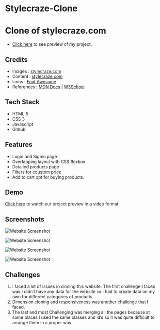 # Stylecraze-Clone

# Clone of stylecraze.com


- [Click here](https://stylecraze.netlify.app) to see preview of my project.






## Credits

 - Images : [stylecraze.com](https://www.stylecraze.com/)
 - Content : [stylecraze.com](https://www.stylecraze.com/)
 - Icons : [Font Awesome](https://fontawesome.com/)
 - References : [MDN Docs](https://developer.mozilla.org/en-US/) | [W3School](https://www.w3schools.com/)

## Tech Stack

- HTML 5
- CSS 3
- Javascript
- Github
## Features

- Login and Signin page
- Overlapping layout with CSS flexbox
- Detailed products page
- Filters for coustom price
- Add to cart opt for buying products.



## Demo

[Click here](https://drive.google.com/file/d/1tr09fSfLtWZ4bl5IH3WOO911Xzx9PA0g/view?usp=sharing) to watch our project preview in a video format. 




## Screenshots

![Website Screenshot](https://miro.medium.com/proxy/1*1w20SDgz9A4jF3Bd8pH76w.png)

![Website Screenshot](https://miro.medium.com/max/1400/1*M5hqWkUhS-0IIXOIN7onwQ.png)



![Website Screenshot](https://miro.medium.com/max/1400/1*TZUhPzdSFysSOI0OoeeNlQ.png)

![Website Screenshot](https://miro.medium.com/max/1400/1*HEXu2hnTNSdHiP9Q86ZhsQ.png)


## Challenges

1. I faced a lot of issues in cloning this website. The first challenge I faced was I didn’t have any data for the website so I had to create data on my own for different categories of products.
2. Dimension cloning and responsiveness was another challenge that I faced.
3. The last and most Challenging was merging all the pages because at some places I used the same classes and id’s so it was quite difficult to arrange them in a proper way.



